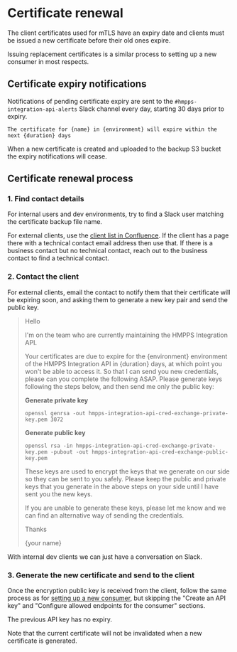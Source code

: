 # Certificate renewal

The client certificates used for mTLS have an expiry date and
clients must be issued a new certificate before their old ones
expire.

Issuing replacement certificates is a similar process to setting 
up a new consumer in most respects.

## Certificate expiry notifications

Notifications of pending certificate expiry are sent to the
`#hmpps-integration-api-alerts` Slack channel every day, starting 30 days prior to expiry.

`The certificate for {name} in {environment} will expire within the next {duration} days`

When a new certificate is created and uploaded to the backup S3
bucket the expiry notifications will cease.

## Certificate renewal process

### 1. Find contact details

For internal users and dev environments, try to find a Slack user
matching the certificate backup file name. 

For external clients, use the 
[client list in Confluence](https://dsdmoj.atlassian.net/wiki/spaces/HIA/pages/5544181873/Clients).
If the client has a page there with a technical contact email 
address then use that. If there is a business contact but no
technical contact, reach out to the business contact to find a
technical contact.

### 2. Contact the client

For external clients, email the contact to notify them that their
certificate will be expiring soon, and asking them to generate a
new key pair and send the public key.

> Hello
>
> I'm on the team who are currently maintaining the HMPPS Integration API.
> 
> Your certificates are due to expire for the {environment} environment of the HMPPS Integration
> API in {duration} days, at which point you won't be able to access it.
> So that I can send you new credentials, please can you complete the following ASAP.
> Please generate keys following the steps below, and then send me only the public key:
>
> **Generate private key**
> 
>`openssl genrsa -out hmpps-integration-api-cred-exchange-private-key.pem 3072`
>
> **Generate public key**
> 
>`openssl rsa -in hmpps-integration-api-cred-exchange-private-key.pem -pubout -out hmpps-integration-api-cred-exchange-public-key.pem`
>
>These keys are used to encrypt the keys that we generate on our side so they can be sent to you safely. Please keep the public and private keys that you generate in the above steps on your side until I have sent you the new keys.
>
>If you are unable to generate these keys, please let me know and we can find an alternative way of sending the credentials.
>
>Thanks
> 
> {your name}
> 

With internal dev clients we can just have a conversation on Slack.

### 3. Generate the new certificate and send to the client

Once the encryption public key is received from the client, follow 
the same process as for [setting up a new consumer](https://github.com/ministryofjustice/hmpps-integration-api/blob/main/docs/guides/setting-up-a-new-consumer.md#setting-up-a-new-consumer),
but skipping the "Create an API key" and "Configure allowed endpoints for the consumer" sections.

The previous API key has no expiry.

Note that the current certificate will not be invalidated when a new certificate is generated.


